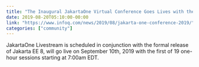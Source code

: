 ```yaml
---
title: "The Inaugural JakartaOne Virtual Conference Goes Lives with the Release of Jakarta EE 8"
date: 2019-08-20T05:10:00-00:00
link: "https://www.infoq.com/news/2019/08/jakarta-one-conference-2019/"
categories: ["community"]
---
```

JakartaOne Livestream is scheduled in conjunction with the formal release of Jakarta EE 8, will go live on September 10th, 2019 with the first of 19 one-hour sessions starting at 7:00am EDT.